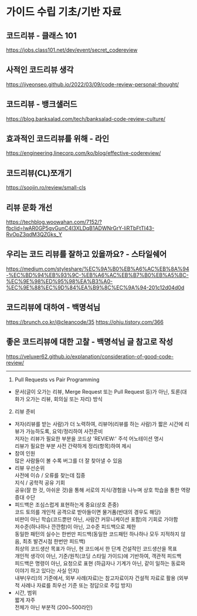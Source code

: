 # 가이드 수립 기초/기반 자료
## 코드리뷰 - 클래스 101
https://jobs.class101.net/dev/event/secret_codereview

## 사적인 코드리뷰 생각
https://jiyeonseo.github.io/2022/03/09/code-review-personal-thought/

## 코드리뷰 - 뱅크샐러드
https://blog.banksalad.com/tech/banksalad-code-review-culture/

## 효과적인 코드리뷰를 위해 - 라인
https://engineering.linecorp.com/ko/blog/effective-codereview/

## 코드리뷰(CL)쪼개기
https://soojin.ro/review/small-cls

## 리뷰 문화 개선
https://techblog.woowahan.com/7152/?fbclid=IwAR0GP5gvGunC4I3XLDqB1ADWNrGrY-liRTbFtTI43-RvOpZ3qdM3QZGks_Y

## 우리는 코드 리뷰를 잘하고 있을까요? - 스타일쉐어
https://medium.com/styleshare/%EC%9A%B0%EB%A6%AC%EB%8A%94-%EC%BD%94%EB%93%9C-%EB%A6%AC%EB%B7%B0%EB%A5%BC-%EC%9E%98%ED%95%98%EA%B3%A0-%EC%9E%88%EC%9D%84%EA%B9%8C%EC%9A%94-201c12d04d0d

## 코드리뷰에 대하여 - 백명석님
https://brunch.co.kr/@cleancode/35
https://ohju.tistory.com/366

## 좋은 코드리뷰에 대한 고찰 - 백명석님 글 참고로 작성
https://veluxer62.github.io/explanation/consideration-of-good-code-review/

-----

1. Pull Requests vs Pair Programming  
- 문서(글이 오가는 리뷰, Merge Request 또는 Pull Request 등)가 아닌, 토론(대화가 오가는 리뷰, 회의실 또는 자리) 방식  

2. 리뷰 준비  
- 저자(리뷰를 받는 사람)가 더 노력하여, 리뷰어(리뷰를 하는 사람)가 짧은 시간에 리뷰가 가능하도록, 요약/정리하여 사전준비  
저자는 리뷰가 필요한 부분을 코드상 'REVIEW:' 주석 어노테이션 명시  
리뷰가 필요한 부분 사전 간략하게 정리(항목)하여 제시  
- 참여 인원  
많은 사람들이 볼 수록 버그를 더 잘 찾아낼 수 있음  
- 리뷰 우선순위  
사전에 이슈 / 오류를 찾는데 집중  
지식 / 공학적 공유 기회  
공유(잘 한 것, 아쉬운 것)을 통해 서로의 지식/경험을 나누며 상호 학습을 통한 역량 증대 수단  
- 피드백은 조심스럽게 표현하는게 중요(상호 존중)  
코드 토의를 개인적 공격으로 받아들이면 물거품(반대의 경우도 해당)  
비판이 아닌 학습(코드뿐만 아닌, 사람간 커뮤니케이션 포함)의 기회로 가야함  
저수준(하나하나 깐깐함)이 아닌, 고수준 피드백으로 제한  
동일한 패턴의 실수는 한번만 피드백(동일한 코드패턴 하나하나 모두 지적하지 않음, 최초 발견시점 한번만 피드백)  
최상의 코드생산 목표가 아닌, 현 코드에서 한 단계 건설적인 코드생산을 목표  
개인적 생각이 아닌, 기준/원칙(코딩 스타일 가이드)에 기반하여, 객관적 피드백  
피드백은 명령이 아닌, 요청으로 표현 (하급자나 기계가 아닌, 같이 일하는 동료와 이야기 하고 있다는 사실 인지)  
내부(우리)의 기준에서, 외부 사례(자료)는 참고자료이자 건설적 자료로 활용 (외부적 사례나 자료를 최우선 기준 또는 정답으로 주입 방지)  
- 시간, 범위  
짧게 자주  
전체가 아닌 부분적 (200~500라인)  